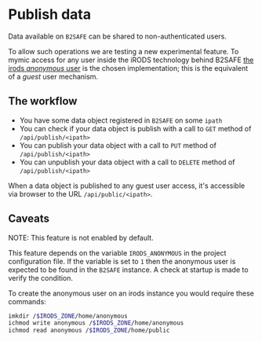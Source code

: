 # Publish data

Data available on `B2SAFE` can be shared to non-authenticated users.

To allow such operations we are testing a new experimental feature. To mymic access for any user inside the iRODS technology behind B2SAFE [the irods _anonymous_ user](https://docs.irods.org/4.2.0/system_overview/users_and_permissions/#tickets-guest-access) is the chosen implementation; this is the equivalent of a _guest_ user mechanism.

## The workflow

- You have some data object registered in `B2SAFE` on some `ipath`
- You can check if your data object is publish with a call to `GET` method of `/api/publish/<ipath>`
- You can publish your data object with a call to `PUT` method of `/api/publish/<ipath>`
- You can unpublish your data object with a call to `DELETE` method of `/api/publish/<ipath>`

When a data object is published to any guest user access, it's accessible via browser to the URL `/api/public/<ipath>`.

## Caveats

NOTE: This feature is not enabled by default.

This feature depends on the variable `IRODS_ANONYMOUS` in the project configuration file. If the variable is set to `1` then the anonymous user is expected to be found in the `B2SAFE` instance. A check at startup is made to verify the condition.

To create the anonymous user on an irods instance you would require these commands:

```bash
imkdir /$IRODS_ZONE/home/anonymous
ichmod write anonymous /$IRODS_ZONE/home/anonymous
ichmod read anonymous /$IRODS_ZONE/home/public
```
